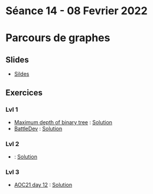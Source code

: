 # Séance 14 - 08 Fevrier 2022
# Parcours de graphes
## Slides

  - [Sildes](Cours14-BFS_DFS.pdf)

## Exercices
### Lvl 1

  - [Maximum depth of binary tree](https://leetcode.com/problems/maximum-depth-of-binary-tree/) : [Solution](depthBinaryTree.py)
  - [BattleDev](https://www.isograd-testingservices.com/FR/solutions-challenges-de-code?cts_id=70#) : [Solution](BD_11_2020_Ex3.py)

### Lvl 2

  - []() : [Solution]()

### Lvl 3

  - [AOC21 day 12](https://adventofcode.com/2021/day/12) : [Solution](AOC21_12.py)
